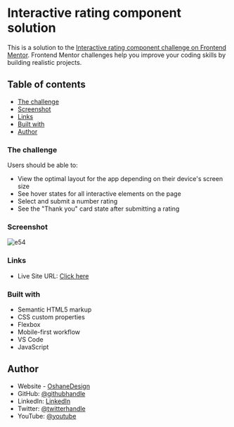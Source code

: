 # Interactive rating component solution

This is a solution to the [Interactive rating component challenge on Frontend Mentor](https://www.frontendmentor.io/challenges/interactive-rating-component-koxpeBUmI). Frontend Mentor challenges help you improve your coding skills by building realistic projects. 

## Table of contents

  - [The challenge](#the-challenge)
  - [Screenshot](#screenshot)
  - [Links](#links)
  - [Built with](#built-with)
- [Author](#author)




### The challenge

Users should be able to:

- View the optimal layout for the app depending on their device's screen size
- See hover states for all interactive elements on the page
- Select and submit a number rating
- See the "Thank you" card state after submitting a rating

### Screenshot

![e54](https://user-images.githubusercontent.com/40554384/164604477-89b381ab-ba4f-4a78-a71d-5c66a13f1d24.PNG)



### Links


- Live Site URL: [Click here](https://oshanedesign.github.io/interactive-rating-component/)


### Built with

- Semantic HTML5 markup
- CSS custom properties
- Flexbox
- Mobile-first workflow
- VS Code
- JavaScript


## Author

- Website - [OshaneDesign](https://oshanedesign.github.io/Portfolio/)
- GitHub: [@githubhandle](https://github.com/oshanedesign) 
- LinkedIn: [LinkedIn](https://www.linkedin.com/in/oshane-design-ab2631237)
- Twitter: [@twitterhandle](https://twitter.com/oshanedesign)
- YouTube: [@youtube](https://www.youtube.com/channel/UCKEzfINidt1ob7xTOwIS_cA)

